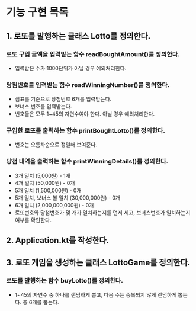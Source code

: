 # 기능 구현 목록

## 1. 로또를 발행하는 클래스 Lotto를 정의한다.

### 로또 구입 금액을 입력받는 함수 readBoughtAmount()를 정의한다.
- 입력받은 수가 1000단위가 아닐 경우 예외처리한다.

### 당첨번호를 입력받는 함수 readWinningNumber()를 정의한다.
- 쉼표를 기준으로 당첨번호 6개를 입력받는다.
- 보너스 번호를 입력받는다.
- 번호들은 모두 1~45의 자연수여야 한다. 아닐 경우 예외처리한다.

### 구입한 로또를 출력하는 함수 printBoughtLotto()를 정의한다.
- 번호는 오름차순으로 정렬해 보여준다.

### 당첨 내역을 출력하는 함수 printWinningDetails()를 정의한다.
- 3개 일치 (5,000원) - 1개
- 4개 일치 (50,000원) - 0개
- 5개 일치 (1,500,000원) - 0개
- 5개 일치, 보너스 볼 일치 (30,000,000원) - 0개
- 6개 일치 (2,000,000,000원) - 0개
- 로또번호와 당첨번호가 몇 개가 일치하는지를 먼저 세고, 보너스번호가 일치하는지 여부를 확인한다.

## 2. Application.kt를 작성한다.


## 3. 로또 게임을 생성하는 클래스 LottoGame를 정의한다.
### 로또를 발행하는 함수 buyLotto()를 정의한다.
- 1~45의 자연수 중 하나를 랜덤하게 뽑고, 다음 수는 중복되지 않게 랜덤하게 뽑는다. 총 6개를 뽑는다.